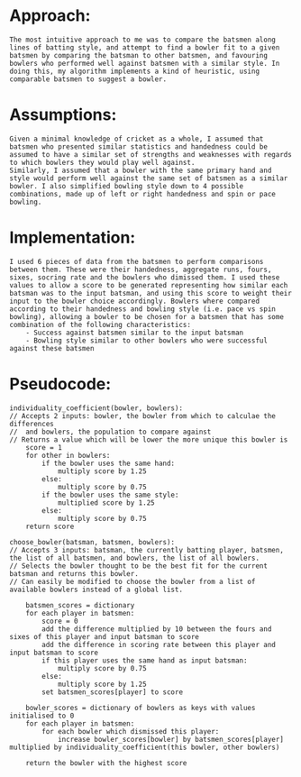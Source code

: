 # Approach:
    The most intuitive approach to me was to compare the batsmen along lines of batting style, and attempt to find a bowler fit to a given batsmen by comparing the batsman to other batsmen, and favouring bowlers who performed well against batsmen with a similar style. In doing this, my algorithm implements a kind of heuristic, using comparable batsmen to suggest a bowler.

# Assumptions:
    Given a minimal knowledge of cricket as a whole, I assumed that batsmen who presented similar statistics and handedness could be assumed to have a similar set of strengths and weaknesses with regards to which bowlers they would play well against. 
    Similarly, I assumed that a bowler with the same primary hand and style would perform well against the same set of batsmen as a similar bowler. I also simplified bowling style down to 4 possible combinations, made up of left or right handedness and spin or pace bowling.

# Implementation:
    I used 6 pieces of data from the batsmen to perform comparisons between them. These were their handedness, aggregate runs, fours, sixes, socring rate and the bowlers who dimissed them. I used these values to allow a score to be generated representing how similar each batsman was to the input batsman, and using this score to weight their input to the bowler choice accordingly. Bowlers where compared according to their handedness and bowling style (i.e. pace vs spin bowling), allowing a bowler to be chosen for a batsmen that has some combination of the following characteristics:
        - Success against batsmen similar to the input batsman
        - Bowling style similar to other bowlers who were successful against these batsmen

# Pseudocode:
    individuality_coefficient(bowler, bowlers):
    // Accepts 2 inputs: bowler, the bowler from which to calculae the differences
    //  and bowlers, the population to compare against
    // Returns a value which will be lower the more unique this bowler is
        score = 1
        for other in bowlers:
            if the bowler uses the same hand:
                multiply score by 1.25
            else:
                multiply score by 0.75
            if the bowler uses the same style:
                multiplied score by 1.25
            else:
                multiply score by 0.75
        return score

    choose_bowler(batsman, batsmen, bowlers):
    // Accepts 3 inputs: batsman, the currently batting player, batsmen, the list of all batsmen, and bowlers, the list of all bowlers.
    // Selects the bowler thought to be the best fit for the current batsman and returns this bowler.
    // Can easily be modified to choose the bowler from a list of available bowlers instead of a global list.

        batsmen_scores = dictionary
        for each player in batsmen:
            score = 0
            add the difference multiplied by 10 between the fours and sixes of this player and input batsman to score
            add the difference in scoring rate between this player and input batsman to score
            if this player uses the same hand as input batsman:
                multiply score by 0.75
            else:
                multiply score by 1.25
            set batsmen_scores[player] to score
            
        bowler_scores = dictionary of bowlers as keys with values initialised to 0
        for each player in batsmen:
            for each bowler which dismissed this player:
                increase bowler_scores[bowler] by batsmen_scores[player] multiplied by individuality_coefficient(this bowler, other bowlers)

        return the bowler with the highest score
